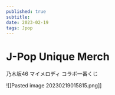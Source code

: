 ```yaml
---
published: true
subtitle: 
date: 2023-02-19
tags: Jpop
---
```


#  J-Pop Unique Merch


乃木坂46 マイメロディ コラボ一番くじ

![[Pasted image 20230219015815.png]]

